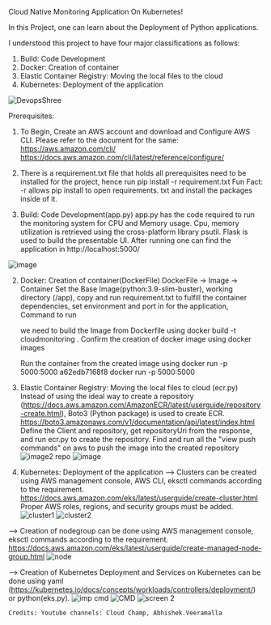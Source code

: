 Cloud Native Monitoring Application On Kubernetes!

In this Project, one can learn about the Deployment of Python applications.

I understood this project to have four major classifications as follows:
1. Build: Code Development
2. Docker: Creation of container
3. Elastic Container Registry: Moving the local files to the cloud
4. Kubernetes: Deployment of the application

![DevopsShree](https://github.com/DevOpsShree/cloud_monitoring/assets/125661746/8ec2bd35-4674-462d-9197-7c370b31e327)

Prerequisites: 
1. To Begin, Create an AWS account and download and Configure AWS CLI. Please refer to the document for the same:
https://aws.amazon.com/cli/
https://docs.aws.amazon.com/cli/latest/reference/configure/

2. There is a requirement.txt file that holds all prerequisites need to be installed for the project, hence run 
pip install -r requirement.txt
Fun Fact: -r allows pip install to open requirements. txt and install the packages inside of it.

1. Build: Code Development(app.py)
   app.py has the code required to run the monitoring system for CPU and Memory usage. Cpu, memory utilization is retrieved using the cross-platform library psutil. Flask is used to build the presentable UI.
   After running one can find the application in http://localhost:5000/

![image](https://github.com/DevOpsShree/cloud_monitoring/assets/125661746/b962cef4-a6d3-4819-ba4d-3db10fc1d7d0)

2. Docker: Creation of container(DockerFile)
   DockerFile -> Image -> Container
     Set the Base Image(python:3.9-slim-buster), working directory (/app), copy and run requirement.txt to fulfill the container dependencies, set environment and port in for the application,
     Command to run
   
   we need to build the Image from Dockerfile using
       docker build -t cloudmonitoring .
   Confirm the creation of docker image using
       docker images

   Run the container from the created image using
     docker run -p 5000:5000 a62edb7168f8
     docker run -p 5000:5000 <imageId>

3.  Elastic Container Registry: Moving the local files to cloud (ecr.py)
   Instead of using the ideal way to create a repository (https://docs.aws.amazon.com/AmazonECR/latest/userguide/repository-create.html), Boto3 (Python package) is used to create ECR.
   https://boto3.amazonaws.com/v1/documentation/api/latest/index.html
   Define the Client and repository, get repositoryUri from the response, and run ecr.py to create the repository.
   Find and run all the "view push commands" on aws to push the image into the created repository
   ![image2 repo](https://github.com/DevOpsShree/cloud_monitoring/assets/125661746/274a0148-421d-4f55-bd52-82ba50162ea5)
   ![image](https://github.com/DevOpsShree/cloud_monitoring/assets/125661746/15cfc119-2d17-4d5d-8e6c-23851c2644f7)


5.  Kubernetes: Deployment of the application
   --> Clusters can be created using AWS management console, AWS CLI, eksctl commands according to the requirement. 
    https://docs.aws.amazon.com/eks/latest/userguide/create-cluster.html
    Proper AWS roles, regions, and security groups must be added.
    ![cluster1](https://github.com/DevOpsShree/cloud_monitoring/assets/125661746/61e884cd-8cd6-49ee-9c6d-4b47a3086291)
    ![cluster2](https://github.com/DevOpsShree/cloud_monitoring/assets/125661746/1bd76b69-ac80-41ce-a1aa-941748656007)


   --> Creation of nodegroup can be done using AWS management console, eksctl commands according to the requirement. 
    https://docs.aws.amazon.com/eks/latest/userguide/create-managed-node-group.html
    ![node](https://github.com/DevOpsShree/cloud_monitoring/assets/125661746/20ea6311-ee76-4988-a628-74909346affc)

   
   --> Creation of Kubernetes Deployment and Services on Kubernetes can be done using yaml (https://kubernetes.io/docs/concepts/workloads/controllers/deployment/) or python(eks.py).
    ![imp cmd](https://github.com/DevOpsShree/cloud_monitoring/assets/125661746/fb0a9bf8-bca7-4734-ae56-d2c1663d38c4)
    ![CMD](https://github.com/DevOpsShree/cloud_monitoring/assets/125661746/0620c354-cadb-4f28-a6ac-e3103b1e3235)
    ![screen 2](https://github.com/DevOpsShree/cloud_monitoring/assets/125661746/cb79149f-de77-40a9-b122-9c925445bf44)

    Credits: Youtube channels: Cloud Champ, Abhishek.Veeramalla



   
   
   
   
